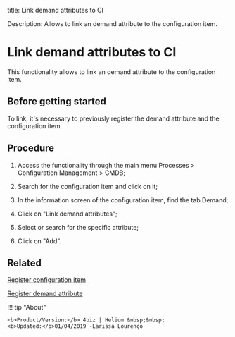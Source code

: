 title: Link demand attributes to CI

Description: Allows to link an demand attribute to the configuration item.
# Link demand attributes to CI

This functionality allows to link an demand attribute to the configuration item.

Before getting started
--------------------------

To link, it's necessary to previously register the demand attribute and the
configuration item.

Procedure
-------------

1.  Access the functionality through the main menu Processes \> Configuration
    Management \> CMDB;

2.  Search for the configuration item and click on it;

3.  In the information screen of the configuration item, find the tab Demand;

4.  Click on "Link demand attributes";

5.  Select or search for the specific attribute;

6.  Click on "Add".

Related
-----------

[Register configuration item](/en-us/4biz-helium/processes/configuration/use/register-CI.html)

[Register demand attribute](/en-us/4biz-helium/processes/demand/use/register-demand-attribute.html)

!!! tip "About"

    <b>Product/Version:</b> 4biz | Helium &nbsp;&nbsp;
    <b>Updated:</b>01/04/2019 -Larissa Lourenço

